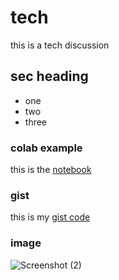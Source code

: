 # tech
this is a tech discussion


## sec heading
* one
* two
* three

### colab example

this is the [notebook](https://colab.research.google.com/drive/1I4w8PJbEAAfiOrifAg2julEuldCrVYOg?usp=sharing)

### gist

this is my [gist code](https://gist.github.com/akindoluakinyemi/bab050ceaef36e2c3500614e6f945df7)


### image

![Screenshot (2)](https://user-images.githubusercontent.com/109773786/184516251-f1b1d531-33f1-4a75-ad49-8bebea95977f.png)
